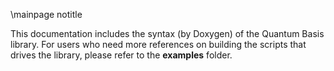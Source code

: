 \mainpage notitle

This documentation includes the syntax (by Doxygen) of the Quantum Basis library. For users who need more references on building the scripts that drives the library, please refer to the **examples** folder.

